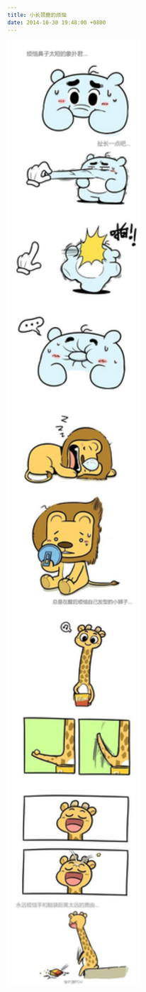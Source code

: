 ```yaml
---
title: 小长颈鹿的烦恼
date: 2014-10-30 19:48:00 +0800
---
```


<p class="text-center">
    <img src="/images/dada/2014/changjinglu_long.jpg" width="300px"/>
</p>
